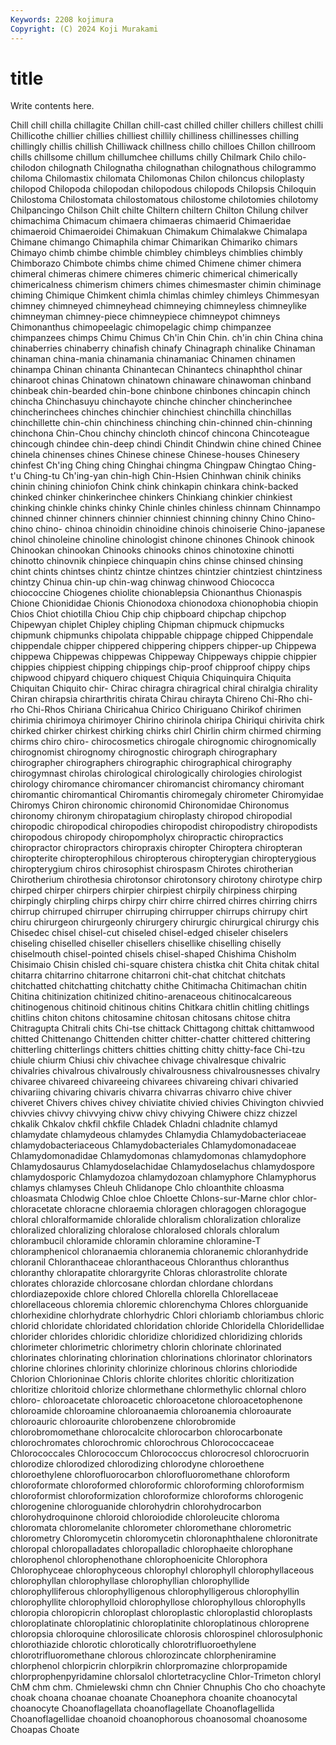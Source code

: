 ```yaml
---
Keywords: 2208 kojimura
Copyright: (C) 2024 Koji Murakami
---
```


# title

Write contents here.



Chill chill chilla chillagite Chillan chill-cast chilled chiller
chillers chillest chilli Chillicothe chillier chillies chilliest chillily chilliness chillinesses
chilling chillingly chillis chillish Chilliwack chillness chillo chilloes Chillon chillroom
chills chillsome chillum chillumchee chillums chilly Chilmark Chilo chilo- chilodon
chilognath Chilognatha chilognathan chilognathous chilogrammo chiloma Chilomastix chilomata Chilomonas Chilon
chiloncus chiloplasty chilopod Chilopoda chilopodan chilopodous chilopods Chilopsis Chiloquin Chilostoma
Chilostomata chilostomatous chilostome chilotomies chilotomy Chilpancingo Chilson Chilt chilte Chiltern
chiltern Chilton Chilung chilver chimachima Chimacum chimaera chimaeras chimaerid Chimaeridae
chimaeroid Chimaeroidei Chimakuan Chimakum Chimalakwe Chimalapa Chimane chimango Chimaphila chimar
Chimarikan Chimariko chimars Chimayo chimb chimbe chimble chimbley chimbleys chimblies
chimbly Chimborazo Chimbote chimbs chime chimed Chimene chimer chimera chimeral
chimeras chimere chimeres chimeric chimerical chimerically chimericalness chimerism chimers chimes
chimesmaster chimin chiminage chiming Chimique Chimkent chimla chimlas chimley chimleys
Chimmesyan chimney chimneyed chimneyhead chimneying chimneyless chimneylike chimneyman chimney-piece chimneypiece
chimneypot chimneys Chimonanthus chimopeelagic chimopelagic chimp chimpanzee chimpanzees chimps Chimu
Chimus Ch'in Chin Chin. ch'in chin China china chinaberries chinaberry
chinafish chinafy Chinagraph chinalike Chinaman chinaman china-mania chinamania chinamaniac Chinamen
chinamen chinampa Chinan chinanta Chinantecan Chinantecs chinaphthol chinar chinaroot chinas
Chinatown chinatown chinaware chinawoman chinband chinbeak chin-bearded chin-bone chinbone chinbones
chincapin chinch chincha Chinchasuyu chinchayote chinche chincher chincherinchee chincherinchees chinches
chinchier chinchiest chinchilla chinchillas chinchillette chin-chin chinchiness chinching chin-chinned chin-chinning
chinchona Chin-Chou chinchy chincloth chincof chincona Chincoteague chincough chindee chin-deep
chindi Chindit Chindwin chine chined Chinee chinela chinenses chines Chinese
chinese Chinese-houses Chinesery chinfest Ch'ing Ching ching Chinghai chingma Chingpaw
Chingtao Ching-t'u Ching-tu Ch'ing-yan chin-high Chin-Hsien Chinhwan chinik chiniks chinin
chining chiniofon Chink chink chinkapin chinkara chink-backed chinked chinker chinkerinchee
chinkers Chinkiang chinkier chinkiest chinking chinkle chinks chinky Chinle chinles
chinless chinnam Chinnampo chinned chinner chinners chinnier chinniest chinning chinny
Chino Chino- chino chino- chinoa chinoidin chinoidine chinois chinoiserie Chino-japanese
chinol chinoleine chinoline chinologist chinone chinones Chinook chinook Chinookan chinookan
Chinooks chinooks chinos chinotoxine chinotti chinotto chinovnik chinpiece chinquapin chins
chinse chinsed chinsing chint chints chintses chintz chintze chintzes chintzier
chintziest chintziness chintzy Chinua chin-up chin-wag chinwag chinwood Chiococca chiococcine
Chiogenes chiolite chionablepsia Chionanthus Chionaspis Chione Chionididae Chionis Chionodoxa chionodoxa
chionophobia chiopin Chios Chiot chiotilla Chiou Chip chip chipboard chipchap
chipchop Chipewyan chiplet Chipley chipling Chipman chipmuck chipmucks chipmunk chipmunks
chipolata chippable chippage chipped Chippendale chippendale chipper chippered chippering chippers
chipper-up Chippewa chippewa Chippewas chippewas Chippeway Chippeways chippie chippier chippies
chippiest chipping chippings chip-proof chipproof chippy chips chipwood chipyard chiquero
chiquest Chiquia Chiquinquira Chiquita Chiquitan Chiquito chir- Chirac chiragra chiragrical
chiral chiralgia chirality Chiran chirapsia chirarthritis chirata Chirau chirayta Chireno
Chi-Rho chi-rho Chi-Rhos Chiriana Chiricahua Chirico Chiriguano Chirikof chirimen chirimia
chirimoya chirimoyer Chirino chirinola chiripa Chiriqui chirivita chirk chirked chirker
chirkest chirking chirks chirl Chirlin chirm chirmed chirming chirms chiro
chiro- chirocosmetics chirogale chirognomic chirognomically chirognomist chirognomy chirognostic chirograph chirographary
chirographer chirographers chirographic chirographical chirography chirogymnast chirolas chirological chirologically chirologies
chirologist chirology chiromance chiromancer chiromancist chiromancy chiromant chiromantic chiromantical Chiromantis
chiromegaly chirometer Chiromyidae Chiromys Chiron chironomic chironomid Chironomidae Chironomus chironomy
chironym chiropatagium chiroplasty chiropod chiropodial chiropodic chiropodical chiropodies chiropodist chiropodistry
chiropodists chiropodous chiropody chiropompholyx chiropractic chiropractics chiropractor chiropractors chiropraxis chiropter
Chiroptera chiropteran chiropterite chiropterophilous chiropterous chiropterygian chiropterygious chiropterygium chiros chirosophist
chirospasm Chirotes chirotherian Chirotherium chirothesia chirotonsor chirotonsory chirotony chirotype chirp
chirped chirper chirpers chirpier chirpiest chirpily chirpiness chirping chirpingly chirpling
chirps chirpy chirr chirre chirred chirres chirring chirrs chirrup chirruped
chirruper chirruping chirrupper chirrups chirrupy chirt chiru chirurgeon chirurgeonly chirurgery
chirurgic chirurgical chirurgy chis Chisedec chisel chisel-cut chiseled chisel-edged chiseler
chiselers chiseling chiselled chiseller chisellers chisellike chiselling chiselly chiselmouth chisel-pointed
chisels chisel-shaped Chishima Chisholm Chisimaio Chisin chisled chi-square chistera chistka
chit Chita chitak chital chitarra chitarrino chitarrone chitarroni chit-chat chitchat
chitchats chitchatted chitchatting chitchatty chithe Chitimacha Chitimachan chitin Chitina chitinization
chitinized chitino-arenaceous chitinocalcareous chitinogenous chitinoid chitinous chitins Chitkara chitlin chitling
chitlings chitlins chiton chitons chitosamine chitosan chitosans chitose chitra Chitragupta
Chitrali chits Chi-tse chittack Chittagong chittak chittamwood chitted Chittenango Chittenden
chitter chitter-chatter chittered chittering chitterling chitterlings chitters chitties chitting chitty
chitty-face Chi-tzu chiule chiurm Chiusi chiv chivachee chivage chivalresque chivalric
chivalries chivalrous chivalrously chivalrousness chivalrousnesses chivalry chivaree chivareed chivareeing chivarees
chivareing chivari chivaried chivariing chivaring chivaris chivarra chivarras chivarro chive
chiver chiveret Chivers chives chivey chiviatite chivied chivies Chivington chivvied
chivvies chivvy chivvying chivw chivy chivying Chiwere chizz chizzel chkalik
Chkalov chkfil chkfile Chladek Chladni chladnite chlamyd chlamydate chlamydeous chlamydes
Chlamydia Chlamydobacteriaceae chlamydobacteriaceous Chlamydobacteriales Chlamydomonadaceae Chlamydomonadidae Chlamydomonas chlamydomonas chlamydophore Chlamydosaurus
Chlamydoselachidae Chlamydoselachus chlamydospore chlamydosporic Chlamydozoa chlamydozoan chlamyphore Chlamyphorus chlamys chlamyses
Chleuh Chlidanope Chlo chloanthite chloasma chloasmata Chlodwig Chloe chloe Chloette
Chlons-sur-Marne chlor chlor- chloracetate chloracne chloraemia chloragen chloragogen chloragogue chloral
chloralformamide chloralide chloralism chloralization chloralize chloralized chloralizing chloralose chloralosed chlorals
chloralum chlorambucil chloramide chloramin chloramine chloramine-T chloramphenicol chloranaemia chloranemia chloranemic
chloranhydride chloranil Chloranthaceae chloranthaceous Chloranthus chloranthus chloranthy chlorapatite chlorargyrite Chloras
chlorastrolite chlorate chlorates chlorazide chlorcosane chlordan chlordane chlordans chlordiazepoxide chlore
chlored Chlorella chlorella Chlorellaceae chlorellaceous chloremia chloremic chlorenchyma Chlores chlorguanide
chlorhexidine chlorhydrate chlorhydric Chlori chloriamb chloriambus chloric chlorid chloridate chloridated
chloridation chloride Chloridella Chloridellidae chlorider chlorides chloridic chloridize chloridized chloridizing
chlorids chlorimeter chlorimetric chlorimetry chlorin chlorinate chlorinated chlorinates chlorinating chlorination
chlorinations chlorinator chlorinators chlorine chlorines chlorinity chlorinize chlorinous chlorins chloriodide
Chlorion Chlorioninae Chloris chlorite chlorites chloritic chloritization chloritize chloritoid chlorize
chlormethane chlormethylic chlornal chloro chloro- chloroacetate chloroacetic chloroacetone chloroacetophenone chloroamide
chloroamine chloroanaemia chloroanemia chloroaurate chloroauric chloroaurite chlorobenzene chlorobromide chlorobromomethane chlorocalcite
chlorocarbon chlorocarbonate chlorochromates chlorochromic chlorochrous Chlorococcaceae Chlorococcales Chlorococcum Chlorococcus chlorocresol
chlorocruorin chlorodize chlorodized chlorodizing chlorodyne chloroethene chloroethylene chlorofluorocarbon chlorofluoromethane chloroform
chloroformate chloroformed chloroformic chloroforming chloroformism chloroformist chloroformization chloroformize chloroforms chlorogenic
chlorogenine chloroguanide chlorohydrin chlorohydrocarbon chlorohydroquinone chloroid chloroiodide chloroleucite chloroma chloromata
chloromelanite chlorometer chloromethane chlorometric chlorometry Chloromycetin chloromycetin chloronaphthalene chloronitrate chloropal
chloropalladates chloropalladic chlorophaeite chlorophane chlorophenol chlorophenothane chlorophoenicite Chlorophora Chlorophyceae chlorophyceous
chlorophyl chlorophyll chlorophyllaceous chlorophyllan chlorophyllase chlorophyllian chlorophyllide chlorophylliferous chlorophylligenous chlorophylligerous
chlorophyllin chlorophyllite chlorophylloid chlorophyllose chlorophyllous chlorophylls chloropia chloropicrin chloroplast chloroplastic
chloroplastid chloroplasts chloroplatinate chloroplatinic chloroplatinite chloroplatinous chloroprene chloropsia chloroquine chlorosilicate
chlorosis chlorospinel chlorosulphonic chlorothiazide chlorotic chlorotically chlorotrifluoroethylene chlorotrifluoromethane chlorous chlorozincate
chlorpheniramine chlorphenol chlorpicrin chlorpikrin chlorpromazine chlorpropamide chlorprophenpyridamine chlorsalol chlortetracycline Chlor-Trimeton
chloryl ChM chm chm. Chmielewski chmn chn Chnier Chnuphis Cho
cho choachyte choak choana choanae choanate Choanephora choanite choanocytal choanocyte
Choanoflagellata choanoflagellate Choanoflagellida Choanoflagellidae choanoid choanophorous choanosomal choanosome Choapas Choate
